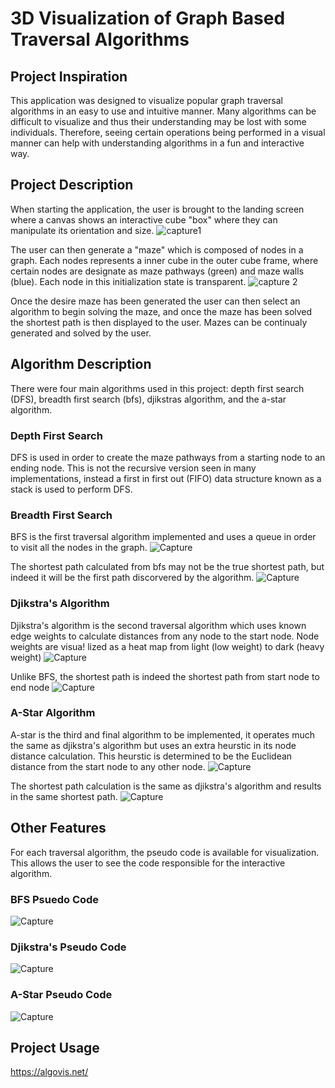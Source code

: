 # 3D Visualization of Graph Based Traversal Algorithms

## Project Inspiration

This application was designed to visualize popular graph traversal algorithms in an easy to use and intuitive manner. Many 
algorithms can be difficult to visualize and thus their understanding may be lost with some individuals. Therefore, seeing 
certain operations being performed in a visual manner can help with understanding algorithms in a fun and interactive way.

## Project Description

When starting the application, the user is brought to the landing screen where a canvas shows an interactive cube "box" where 
they can manipulate its orientation and size. 
![capture1](https://user-images.githubusercontent.com/77081808/215588989-ff204f9d-34d5-4d74-abf8-1a2409cb998d.PNG)

The user can then generate a "maze" which is composed of nodes in a graph. Each nodes represents a inner cube in the outer cube frame, where certain nodes
are designate as maze pathways (green) and maze walls (blue). Each node in this initialization state is transparent.
![capture 2](https://user-images.githubusercontent.com/77081808/215589142-89b8327f-37c9-4400-9b77-3bc4b2808649.PNG)

Once the desire maze has been generated the user can then select an algorithm to begin solving the maze, and once the maze has been solved the shortest path is then displayed to the user. Mazes can be continualy generated and solved by the user.

## Algorithm Description

There were four main algorithms used in this project: depth first search (DFS), breadth first search (bfs), djikstras algorithm, and the a-star algorithm.

### Depth First Search

DFS is used in order to create the maze pathways from a starting node to an ending node. This is not the recursive version seen in many implementations, instead a first in first out (FIFO) data structure known as a stack is used to perform DFS.

### Breadth First Search

BFS is the first traversal algorithm implemented and uses a queue in order to visit all the nodes in the graph. 
![Capture](https://user-images.githubusercontent.com/77081808/215590379-3eb62273-2ba2-4d1e-a79a-6d9d68e71a6d.PNG)

The shortest path calculated from bfs may not be the true shortest path, but indeed it will be the first path discorvered by the algorithm.
![Capture](https://user-images.githubusercontent.com/77081808/215590554-a8cdd0d9-b666-4970-8070-e3c403f4390b.PNG)

### Djikstra's Algorithm

Djikstra's algorithm is the second traversal algorithm which uses known edge weights to calculate distances from any node to the start node. Node weights are visua!
lized as a heat map from light (low weight) to dark (heavy weight)
![Capture](https://user-images.githubusercontent.com/77081808/215591092-b70fa0d6-3406-433f-a9de-1abb380e9620.PNG)

Unlike BFS, the shortest path is indeed the shortest path from start node to end node
![Capture](https://user-images.githubusercontent.com/77081808/215591244-b92febcf-3bab-4a37-a8f5-5aeebc39d212.PNG)

### A-Star Algorithm

A-star is the third and final algorithm to be implemented, it operates much the same as djikstra's algorithm but uses an extra heurstic in its node distance calculation. This heurstic is determined to be the Euclidean distance from the start node to any other node.
![Capture](https://user-images.githubusercontent.com/77081808/215591650-abcf9785-1f94-4f5c-876b-250f16d224fb.PNG)

The shortest path calculation is the same as djikstra's algorithm and results in the same shortest path.
![Capture](https://user-images.githubusercontent.com/77081808/215591871-839b32b9-0199-4ef8-9797-04c96d652bfb.PNG)

## Other Features

For each traversal algorithm, the pseudo code is available for visualization. This allows the user to see the code responsible for the interactive algorithm.

### BFS Psuedo Code
![Capture](https://user-images.githubusercontent.com/77081808/215592112-50c0b499-1989-4522-ba60-5534ee5308a3.PNG)

### Djikstra's Pseudo Code
![Capture](https://user-images.githubusercontent.com/77081808/215592330-cd57bbf3-83a6-41af-8b5e-d53c08ada16c.PNG)

### A-Star Pseudo Code
![Capture](https://user-images.githubusercontent.com/77081808/215592439-31288cdf-04df-455d-9051-82f61b04fb84.PNG)

## Project Usage

https://algovis.net/

